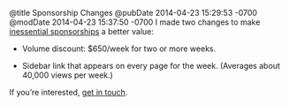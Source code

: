 @title Sponsorship Changes
@pubDate 2014-04-23 15:29:53 -0700
@modDate 2014-04-23 15:37:50 -0700
I made two changes to make [inessential sponsorships](http://inessential.com/sponsors) a better value:

* Volume discount: $650/week for two or more weeks.

* Sidebar link that appears on every page for the week. (Averages about 40,000 views per week.)

If you’re interested, <a href="&#109;&#97;&#x69;&#108;&#116;o:&#x73;&#112;&#111;&#x6E;&#x73;&#x6F;&#x72;&#115;&#64;&#x72;a&#110;&#x63;&#x68;&#101;&#x72;o&#x2E;&#99;&#111;&#x6D;?subject=Sponsorship">get in touch</a>.
